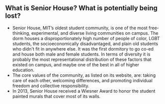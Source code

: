 ## What is Senior House? What is potentially being lost?
- Senior House, MIT’s oldest student community, is one of the most free-thinking, experimental, and diverse living communities on campus. The dorm houses a disproportionately high number of people of color, LGBT students, the socioeconomically disadvantaged, and plain old students who didn't fit in anywhere else. It was the first dormitory to go co-ed and house both male and female students. In terms of diversity it is probably the most representational distribution of these factors that existed on campus, and maybe one of the best in all of higher education.
- The core values of the community, as listed on its website, are: taking care of each other, welcoming differences, and promoting individual freedom and collective responsibility.
- In 2013, Senior House received a Wiesner Award to honor the student painted murals that cover most of its walls.



